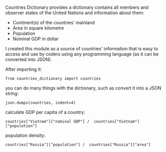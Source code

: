 Countries Dictionary provides a dictionary contains all members and observer states of the United Nations and information about them:
- Continent(s) of the countries' mainland
- Area in square kilometre
- Population
- Nominal GDP in dollar

I created this module as a source of countries' information that is easy to access and use by coders using any programming language (as it can be converted into JSON).

After importing it:
```
from countries_dictionary import countries
```
you can do many things with the dictionary, such as convert it into a JSON string:
```
json.dumps(countries, indent=4)
```
calculate GDP per capita of a country: 
```
countries["Vietnam"]["nominal GDP"] /  countries["Vietnam"]["population"]
```
population density: 
```
countries["Russia"]["population"] /  countries["Russia"]["area"]
```